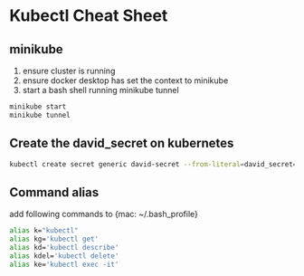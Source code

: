 # Kubectl Cheat Sheet

## minikube

1. ensure cluster is running
2. ensure docker desktop has set the context to minikube
3. start a bash shell running minikube tunnel

```bash
minikube start
minikube tunnel
```

## Create the david_secret on kubernetes

```bash
kubectl create secret generic david-secret --from-literal=david_secret='<david_secret_stored_in_bitwarden>'
```

## Command alias
add following commands to {mac: ~/.bash_profile}

```bash
alias k="kubectl"
alias kg='kubectl get'
alias kd='kubectl describe'
alias kdel='kubectl delete'
alias ke='kubectl exec -it'
```

